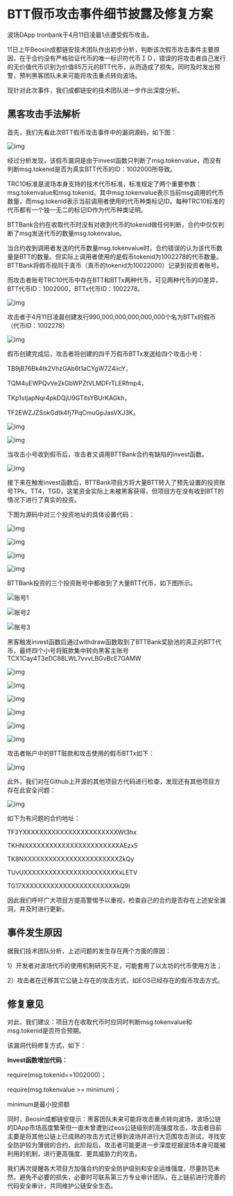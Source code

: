 # BTT假币攻击事件细节披露及修复方案



波场DApp tronbank于4月11日凌晨1点遭受假币攻击。

 

11日上午Beosin成都链安技术团队作出初步分析，判断该次假币攻击事件主要原因，在于合约没有严格验证代币的唯一标识符代币ＩＤ，错误的将攻击者自己发行的无价值代币识别为价值85万元的BTT代币，从而造成了损失。同时及时发出预警，预判黑客团队未来可能将攻击重点转向波场。

 

现针对此次事件，我们成都链安的技术团队进一步作出深度分析。

 

## 黑客攻击手法解析

 

首先，我们先看此次BTT假币攻击事件中的漏洞源码，如下图：



![img](./img/wps1.jpg)



经过分析发现，该假币漏洞是由于invest函数只判断了msg.tokenvalue，而没有判断msg.tokenid是否为真实BTT代币的ID：1002000所导致。

 

TRC10标准是波场本身支持的技术代币标准，标准规定了两个重要参数：msg.tokenvalue和msg.tokenid。其中msg.tokenvalue表示当前msg调用的代币数量，而msg.tokenid表示当前调用者使用的代币种类标记ID。每种TRC10标准的代币都有一个独一无二的标记ID作为代币种类证明。

 

BTTBank合约在收取代币时没有对收到代币的tokenid做任何判断，合约中仅仅判断了msg发送代币的数量msg.tokenvalue。

 

当合约收到调用者发送的代币数量msg.tokenvalue时，合约错误的认为该代币数量是BTT的数量。但实际上调用者使用的是假币tokenid为1002278的代币数量。BTTBank将假币视同于真币（真币的tokenid为10022000）记录到投资者账号。

 

而攻击者账号TRC10代币中存在BTT和BTTx两种代币，可见两种代币的ID差异，BTT代币ID：1002000，BTTx代币ID：1002278。

 

![img](./img/wps2.jpg)

 

攻击者于4月11日凌晨创建发行990,000,000,000,000,000个名为BTTx的假币（代币ID：1002278）

 

![img](./img/wps3.jpg)

 

假币创建完成后，攻击者将创建的四千万假币BTTx发送给四个攻击小号：

TB9jB76Bk4tk2VhzGAb6t1aCYgW7Z4iicY，

TQM4uEWPQvVe2kGbWPZtVLMDFrTLERfmp4，

TKp1stjapNqr4pkDQjU9GTitsYBUrKAGkh，

TF2EWZJZSokGdtk4fj7PqCmuGpJasVXJ3K。

 

![img](./img/wps4.jpg)

 

![img](./img/wps5.jpg)

 

当攻击小号收到假币后，攻击者又调用BTTBank合约有缺陷的invest函数。

 

![img](./img/wps6.jpg)

 

接下来在触发invest函数后，BTTBank项目方将大量BTT转入了预先设置的投资账号TPk，TT4，TGD，这笔资金实际上未被黑客获得，但项目方在没有收到BTT的情况下进行了真实的投资。

 

下图为源码中对三个投资地址的具体设置代码：

 

![img](./img/wps7.jpg)

![img](./img/wps8.jpg)

![img](./img/wps9.jpg)

![img](./img/wps10.jpg)



BTTBank投资的三个投资账号中都收到了大量BTT代币，如下图所示。

 

![账号1](./img/wps11.jpg)

 

![账号2](./img/wps12.jpg)

 

![账号3](./img/wps13.jpg)



黑客触发invest函数后通过withdraw函数取到了BTTBank奖励池的真正的BTT代币，最终四个小号将赃款集中转向黑客主账号TCX1Cay4T3eDC88LWL7vvvLBGvBcE7GAMW

 

![img](./img/wps14.jpg)

 

![img](./img/wps15.jpg)

![img](./img/wps16.jpg)

![img](./img/wps17.jpg)

![img](./img/wps18.jpg)

![img](./img/wps19.jpg)



攻击者账户中的BTT赃款和攻击使用的假币BTTx如下：

 

![img](./img/wps20.jpg)

 

此外，我们对在Github上开源的其他项目方代码进行检查，发现还有其他项目方存在此安全问题：



![img](./img/wps21.jpg)



如下为有问题的合约地址：

 

TF3YXXXXXXXXXXXXXXXXXXXXXXXWt3hx

 

TKHNXXXXXXXXXXXXXXXXXXXXXXXAEzx5

 

TK8NXXXXXXXXXXXXXXXXXXXXXXXZkQy

 

TUvUXXXXXXXXXXXXXXXXXXXXXXXxLETV

 

TG17XXXXXXXXXXXXXXXXXXXXXXXkQ9i

 

因此我们呼吁广大项目方提高警惕予以重视，检查自己的合约是否存在上述安全漏洞，并及时进行更新。

 

## 事件发生原因

 

据我们技术团队分析，上述问题的发生存在两个方面的原因：

 

1）开发者对波场代币的使用机制研究不足，可能套用了以太坊的代币使用方法；

2）攻击者在迁移其它公链上存在的攻击方式，如EOS已经存在的假币攻击方式。

 

## 修复意见

对此，我们建议：项目方在收取代币时应同时判断msg.tokenvalue和msg.tokenid是否符合预期。

 

该漏洞代码修复方式，如下：

 

**Invest函数增加代码：**

require(msg.tokenid==1002000)；

require(msg.tokenvalue >= minimum)；

 minimum是最小投资额

 

同时，Beosin成都链安提示：黑客团队未来可能将攻击重点转向波场，波场公链的DApp市场高度繁荣但一直未曾遭到过eos公链级别的高强度攻击，攻击者目前主要是将其他公链上已成熟的攻击方式迁移到波场并进行大范围攻击测试，寻找安全防护较为薄弱的合约，此阶段后，攻击者可能更进一步深度挖掘波场本身可能被利用的机制，进行更高强度、更具威胁力的攻击。

 

我们再次提醒各大项目方加强合约的安全防护级别和安全运维强度，尽量防范未然，避免不必要的损失，必要时可联系第三方专业审计团队，在上链前进行完善的代码安全审计，共同维护公链安全生态。

 

 

 

 

 

 

 

 

 

 

 

 

 